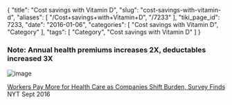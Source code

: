 {
    "title": "Cost savings with Vitamin D",
    "slug": "cost-savings-with-vitamin-d",
    "aliases": [
        "/Cost+savings+with+Vitamin+D",
        "/7233"
    ],
    "tiki_page_id": 7233,
    "date": "2016-01-06",
    "categories": [
        "Cost savings with Vitamin D",
        "Category"
    ],
    "tags": [
        "Category",
        "Cost savings with Vitamin D"
    ]
}


### Note: Annual health premiums increases 2X, deductables increased 3X

<img src="https://d1bk1kqxc0sym.cloudfront.net/attachments/jpeg/health-care-costs.jpg" alt="image">

[Workers Pay More for Health Care as Companies Shift Burden, Survey Finds](http://www.nytimes.com/2016/09/15/business/health-insurance-analysis-kaiser.html) NYT Sept 2016